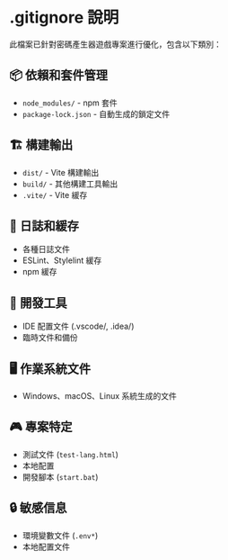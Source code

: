 # .gitignore 說明

此檔案已針對密碼產生器遊戲專案進行優化，包含以下類別：

## 📦 依賴和套件管理
- `node_modules/` - npm 套件
- `package-lock.json` - 自動生成的鎖定文件

## 🏗️ 構建輸出
- `dist/` - Vite 構建輸出
- `build/` - 其他構建工具輸出
- `.vite/` - Vite 緩存

## 📝 日誌和緩存
- 各種日誌文件
- ESLint、Stylelint 緩存
- npm 緩存

## 🔧 開發工具
- IDE 配置文件 (.vscode/, .idea/)
- 臨時文件和備份

## 🖥️ 作業系統文件
- Windows、macOS、Linux 系統生成的文件

## 🎮 專案特定
- 測試文件 (`test-lang.html`)
- 本地配置
- 開發腳本 (`start.bat`)

## 🔒 敏感信息
- 環境變數文件 (`.env*`)
- 本地配置文件
